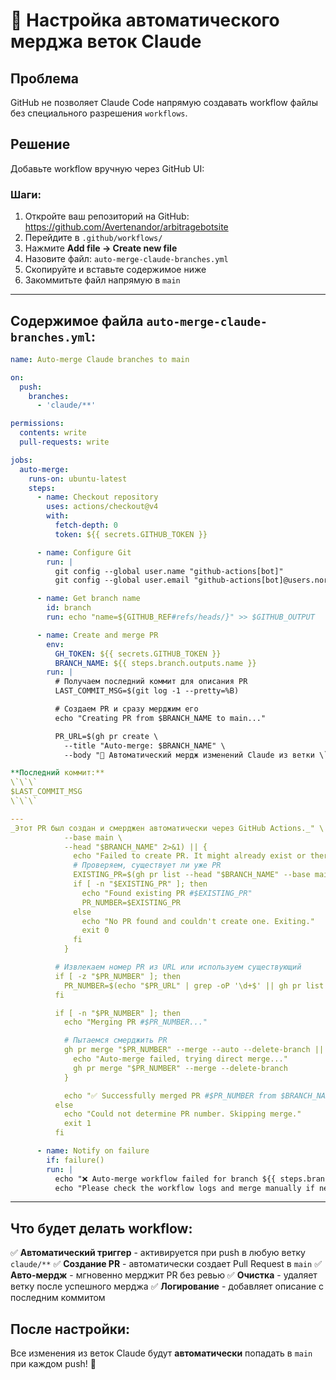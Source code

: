 # 🤖 Настройка автоматического мерджа веток Claude

## Проблема
GitHub не позволяет Claude Code напрямую создавать workflow файлы без специального разрешения `workflows`.

## Решение
Добавьте workflow вручную через GitHub UI:

### Шаги:

1. Откройте ваш репозиторий на GitHub: https://github.com/Avertenandor/arbitragebotsite
2. Перейдите в `.github/workflows/`
3. Нажмите **Add file → Create new file**
4. Назовите файл: `auto-merge-claude-branches.yml`
5. Скопируйте и вставьте содержимое ниже
6. Закоммитьте файл напрямую в `main`

---

## Содержимое файла `auto-merge-claude-branches.yml`:

```yaml
name: Auto-merge Claude branches to main

on:
  push:
    branches:
      - 'claude/**'

permissions:
  contents: write
  pull-requests: write

jobs:
  auto-merge:
    runs-on: ubuntu-latest
    steps:
      - name: Checkout repository
        uses: actions/checkout@v4
        with:
          fetch-depth: 0
          token: ${{ secrets.GITHUB_TOKEN }}

      - name: Configure Git
        run: |
          git config --global user.name "github-actions[bot]"
          git config --global user.email "github-actions[bot]@users.noreply.github.com"

      - name: Get branch name
        id: branch
        run: echo "name=${GITHUB_REF#refs/heads/}" >> $GITHUB_OUTPUT

      - name: Create and merge PR
        env:
          GH_TOKEN: ${{ secrets.GITHUB_TOKEN }}
          BRANCH_NAME: ${{ steps.branch.outputs.name }}
        run: |
          # Получаем последний коммит для описания PR
          LAST_COMMIT_MSG=$(git log -1 --pretty=%B)

          # Создаем PR и сразу мерджим его
          echo "Creating PR from $BRANCH_NAME to main..."

          PR_URL=$(gh pr create \
            --title "Auto-merge: $BRANCH_NAME" \
            --body "🤖 Автоматический мердж изменений Claude из ветки \`$BRANCH_NAME\`

**Последний коммит:**
\`\`\`
$LAST_COMMIT_MSG
\`\`\`

---
_Этот PR был создан и смерджен автоматически через GitHub Actions._" \
            --base main \
            --head "$BRANCH_NAME" 2>&1) || {
              echo "Failed to create PR. It might already exist or there are no changes."
              # Проверяем, существует ли уже PR
              EXISTING_PR=$(gh pr list --head "$BRANCH_NAME" --base main --json number --jq '.[0].number')
              if [ -n "$EXISTING_PR" ]; then
                echo "Found existing PR #$EXISTING_PR"
                PR_NUMBER=$EXISTING_PR
              else
                echo "No PR found and couldn't create one. Exiting."
                exit 0
              fi
            }

          # Извлекаем номер PR из URL или используем существующий
          if [ -z "$PR_NUMBER" ]; then
            PR_NUMBER=$(echo "$PR_URL" | grep -oP '\d+$' || gh pr list --head "$BRANCH_NAME" --base main --json number --jq '.[0].number')
          fi

          if [ -n "$PR_NUMBER" ]; then
            echo "Merging PR #$PR_NUMBER..."

            # Пытаемся смерджить PR
            gh pr merge "$PR_NUMBER" --merge --auto --delete-branch || {
              echo "Auto-merge failed, trying direct merge..."
              gh pr merge "$PR_NUMBER" --merge --delete-branch
            }

            echo "✅ Successfully merged PR #$PR_NUMBER from $BRANCH_NAME to main"
          else
            echo "Could not determine PR number. Skipping merge."
            exit 1
          fi

      - name: Notify on failure
        if: failure()
        run: |
          echo "❌ Auto-merge workflow failed for branch ${{ steps.branch.outputs.name }}"
          echo "Please check the workflow logs and merge manually if needed."
```

---

## Что будет делать workflow:

✅ **Автоматический триггер** - активируется при push в любую ветку `claude/**`
✅ **Создание PR** - автоматически создает Pull Request в `main`
✅ **Авто-мердж** - мгновенно мерджит PR без ревью
✅ **Очистка** - удаляет ветку после успешного мерджа
✅ **Логирование** - добавляет описание с последним коммитом

## После настройки:

Все изменения из веток Claude будут **автоматически** попадать в `main` при каждом push! 🎉
